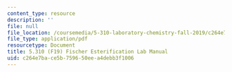```yaml
---
content_type: resource
description: ''
file: null
file_location: /coursemedia/5-310-laboratory-chemistry-fall-2019/c264e7bace5b759650eea4debb3f1006_MIT5_310F19_Lab4.pdf
file_type: application/pdf
resourcetype: Document
title: 5.310 (F19) Fischer Esterification Lab Manual
uid: c264e7ba-ce5b-7596-50ee-a4debb3f1006
---
```

